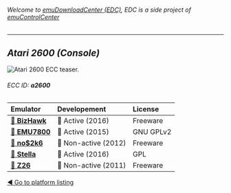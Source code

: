 ###### Welcome to [emuDownloadCenter (EDC)](https://github.com/PhoenixInteractiveNL/emuDownloadCenter/wiki/), EDC is a side project of [emuControlCenter](https://github.com/PhoenixInteractiveNL/emuControlCenter/wiki/)
***
## _Atari 2600 (Console)_
![](https://raw.githubusercontent.com/wiki/PhoenixInteractiveNL/emuDownloadCenter/images_platform/ecc_a2600_teaser.png "Atari 2600 ECC teaser.")
###### ECC ID: **a2600**

| Emulator | Developement | License |
|:---------|:-------------|:--------|
| [:file_folder: **BizHawk**](https://github.com/PhoenixInteractiveNL/emuDownloadCenter/wiki/Emulator-bizhawk#menu) | :large_blue_circle: Active (2016) | Freeware |
| [:file_folder: **EMU7800**](https://github.com/PhoenixInteractiveNL/emuDownloadCenter/wiki/Emulator-emu7800#menu) | :large_blue_circle: Active (2015) | GNU GPLv2 |
| [:file_folder: **no$2k6**](https://github.com/PhoenixInteractiveNL/emuDownloadCenter/wiki/Emulator-no2k6#menu) | :red_circle: Non-active (2012) | Freeware |
| [:file_folder: **Stella**](https://github.com/PhoenixInteractiveNL/emuDownloadCenter/wiki/Emulator-stella#menu) | :large_blue_circle: Active (2016) | GPL |
| [:file_folder: **Z26**](https://github.com/PhoenixInteractiveNL/emuDownloadCenter/wiki/Emulator-z26#menu) | :red_circle: Non-active (2011) | Freeware |

[:arrow_backward: Go to platform listing](https://github.com/PhoenixInteractiveNL/emuDownloadCenter/wiki/EDC-Platform-List)
